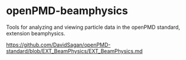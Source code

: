 # openPMD-beamphysics
Tools for analyzing and viewing particle data in the openPMD standard, extension beamphysics.

https://github.com/DavidSagan/openPMD-standard/blob/EXT_BeamPhysics/EXT_BeamPhysics.md
